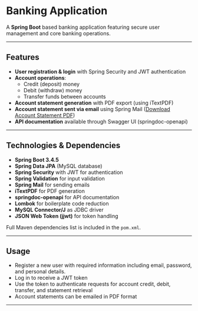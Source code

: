 # Banking Application

A **Spring Boot** based banking application featuring secure user management and core banking operations.

---

## Features

- **User registration & login** with Spring Security and JWT authentication
- **Account operations**:
    - Credit (deposit) money
    - Debit (withdraw) money
    - Transfer funds between accounts
- **Account statement generation** with PDF export (using iTextPDF)
- **Account statement sent via email** using Spring Mail
  ([Download Account Statement PDF](./src/main/resources/static/file/BankStatement.pdf))
- **API documentation** available through Swagger UI (springdoc-openapi)

---

## Technologies & Dependencies

- **Spring Boot 3.4.5**
- **Spring Data JPA** (MySQL database)
- **Spring Security** with JWT for authentication
- **Spring Validation** for input validation
- **Spring Mail** for sending emails
- **iTextPDF** for PDF generation
- **springdoc-openapi** for API documentation
- **Lombok** for boilerplate code reduction
- **MySQL Connector/J** as JDBC driver
- **JSON Web Token (jjwt)** for token handling

Full Maven dependencies list is included in the `pom.xml`.

---

## Usage

- Register a new user with required information including email, password, and personal details.
- Log in to receive a JWT token
- Use the token to authenticate requests for account credit, debit, transfer, and statement retrieval
- Account statements can be emailed in PDF format

---
